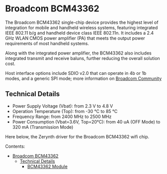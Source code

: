 # Broadcom BCM43362

The Broadcom BCM43362 single-chip device provides the highest level of integration for mobile and handheld wireless systems, featuring integrated IEEE 802.11 b/g and handheld device class IEEE 802.11n. It includes a 2.4 GHz WLAN CMOS power amplifier (PA) that meets the output power requirements of most handheld systems.

Along with the integrated power amplifier, the BCM43362 also includes integrated transmit and receive baluns, further reducing the overall solution cost.

Host interface options include SDIO v2.0 that can operate in 4b or 1b modes, and a generic SPI mode; more information on [Broadcom Community](https://community.broadcom.com)

## Technical Details


* Power Supply Voltage (Vbat): from 2.3 V to 4.8 V
* Operation Temperature (Top): from -30 °C to 85 °C
* Frequency Range: from 2400 MHz to 2500 MHz
* Power Consumption (Vbat=3.6V, Top=20°C): from 40 uA (OFF Mode) to 320 mA (Transmission Mode)

Here below, the Zerynth driver for the Broadcom BCM43362 wifi chip.

Contents:

 - [Broadcom BCM43362](https://docs.zerynth.com/latest/official/lib.broadcom.bcm43362/docs/index.html)
	 - [Technical Details](https://docs.zerynth.com/latest/official/lib.broadcom.bcm43362/docs/index.html#technical-details)
		 - [BCM43362 Module](https://docs.zerynth.com/latest/official/lib.broadcom.bcm43362/docs/official_lib.broadcom.bcm43362_bcm43362.html)

<!--stackedit_data:
eyJoaXN0b3J5IjpbNDEyODg2MjAwXX0=
-->